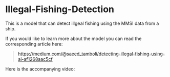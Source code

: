 # Illegal-Fishing-Detection

This is a model that can detect illgeal fishing using the MMSI data from a ship. 

If you would like to learn more about the model you can read the corresponding article here: 
> https://medium.com/@saeed_tamboli/detecting-illegal-fishing-using-ai-af1268aac5cf

Here is the accompanying video:
